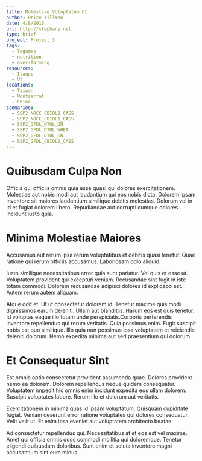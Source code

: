 ```yaml
---
title: Molestiae Voluptatem Ut
author: Price Tillman
date: 4/8/2016
url: http://stephany.net
type: brief
project: Project 3
tags:
  - legumes
  - nutrition
  - over-farming
resources:
  - Itaque
  - Ut
locations:
  - Taiwan
  - Montserrat
  - China
scenarios:
  - SSP2_NOCC_CBIOL2_CASS
  - SSP2_NOCC_CBIOL1_CASS
  - SSP2_GFDL_HTOL_GN
  - SSP2_GFDL_DTOL_WHEA
  - SSP2_GFDL_DTOL_GN
  - SSP2_GFDL_CBIOL2_CASS
---
```

# Quibusdam Culpa Non
Officia qui officiis omnis quia esse quasi qui dolores exercitationem. Molestiae aut nobis modi aut laudantium qui eos nobis dicta. Dolorem ipsam inventore sit maiores laudantium similique debitis molestias. Dolorum vel in id et fugiat dolorem libero. Repudiandae aut corrupti cumque dolores incidunt iusto quia.

# Minima Molestiae Maiores
Accusamus aut rerum ipsa rerum voluptatibus et debitis quasi tenetur. Quae ratione qui rerum officiis accusamus. Laboriosam odio aliquid.
 Iusto similique necessitatibus error quia sunt pariatur. Vel quis et esse ut. Voluptatem provident qui excepturi veniam. Recusandae sint fugit in iste totam commodi. Dolorem recusandae adipisci dolores id explicabo est. Autem rerum autem aliquam.
 Atque odit et. Ut ut consectetur dolorem id. Tenetur maxime quis modi dignissimos earum deleniti. Ullam aut blanditiis. Harum eos est quis tenetur. Id voluptas eaque illo totam unde perspiciatis.Corporis perferendis inventore repellendus qui rerum veritatis. Quia possimus enim. Fugit suscipit nobis est quo similique. Illo quia non possimus ipsa voluptatem et reiciendis deleniti dolorum. Nemo expedita minima aut sed praesentium qui dolorum.

# Et Consequatur Sint
Est omnis optio consectetur provident assumenda quae. Dolores provident nemo ea dolorem. Dolorem repellendus neque quidem consequatur. Voluptatem impedit hic omnis enim incidunt expedita eos ullam dolorem. Suscipit voluptates labore. Rerum illo et dolorum aut veritatis.
 Exercitationem in minima quas id ipsam voluptatum. Quisquam cupiditate fugiat. Veniam deserunt error ratione voluptates qui dolores consequatur. Velit velit ut. Et enim ipsa eveniet aut voluptatem architecto beatae.
 Ad consectetur repellendus qui. Necessitatibus at et eos est vel maxime. Amet qui officia omnis quos commodi mollitia qui doloremque. Tenetur eligendi quibusdam doloribus. Sunt enim et soluta inventore magni accusantium sint eum minus.
